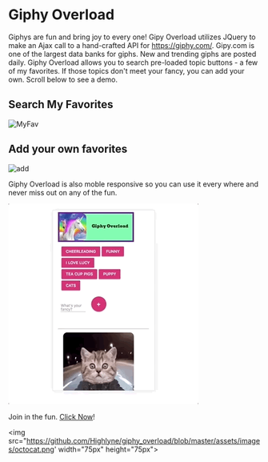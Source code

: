 # Giphy Overload

Giphys are fun and bring joy to every one!  Gipy Overload utilizes JQuery to make an Ajax call to a hand-crafted API for https://giphy.com/.  Gipy.com is one of the largest data banks for giphs.  New and trending giphs are posted daily.  Giphy Overload allows you to search pre-loaded topic buttons - a few of my favorites.  If those topics don't meet your fancy, you can add your own.  Scroll below to see a demo.

## Search My Favorites
![MyFav](/assets/images/screenshots/myFav.gif)

## Add your own favorites
![add](/assets/images/screenshots/addFav.gif)

Giphy Overload is also moble responsive so you can use it every where and never miss out on any of the fun.

![mobile](/assets/images/screenshots/mobile.gif)


Join in the fun. [Click Now](https://highlyne.github.io/giphy_overload/)!

<img src="https://github.com/Highlyne/giphy_overload/blob/master/assets/images/octocat.png' width="75px" height="75px">


